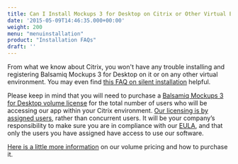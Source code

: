 ```yaml
---
title: Can I Install Mockups 3 for Desktop on Citrix or Other Virtual Environments?
date: '2015-05-09T14:46:35.000+00:00'
weight: 200
menu: "menuinstallation"
product: "Installation FAQs"
draft: ''
---
```


From what we know about Citrix, you won't have any trouble installing and registering Balsamiq Mockups 3 for Desktop on it or on any other virtual environment. You may even find [this FAQ on silent installation](/installation/silentinstall/) helpful.

Please keep in mind that you will need to purchase a [Balsamiq Mockups 3 for Desktop volume license](https://balsamiq.com/buy/#dv) for the total number of users who will be accessing our app within your Citrix environment. [Our licensing is by assigned users](/sales/userscounted/), rather than concurrent users. It will be your company’s responsibility to make sure you are in compliance with our [EULA](https://balsamiq.com/eulas/), and that only the users you have assigned have access to use our software.

[Here is a little more information](/sales/discounts/#discounts-when-purchasing-multiple-mockups-for-desktop-licenses) on our volume pricing and how to purchase it.
